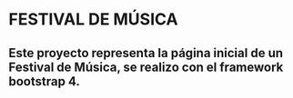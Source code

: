 # FESTIVAL DE MÚSICA

## Este proyecto representa la página inicial de un Festival de Música, se realizo con el framework bootstrap 4.